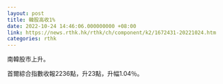 ```yaml
---
layout: post
title: 韓股高收1%
date: 2022-10-24 14:46:06.000000000 +08:00
link: https://news.rthk.hk/rthk/ch/component/k2/1672431-20221024.htm
categories: rthk
---
```


南韓股市上升。

首爾綜合指數收報2236點，升23點，升幅1.04％。
